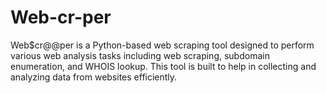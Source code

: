 # Web-cr-per
Web$cr@@per is a Python-based web scraping tool designed to perform various web analysis tasks including web scraping, subdomain enumeration, and WHOIS lookup. This tool is built to help in collecting and analyzing data from websites efficiently.

